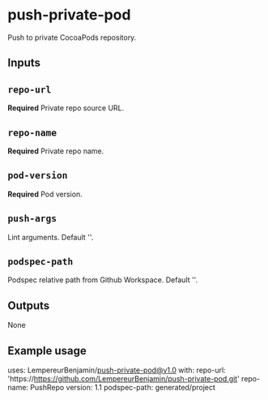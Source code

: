 # push-private-pod
Push to private CocoaPods repository.
## Inputs

## `repo-url`

**Required** Private repo source URL.

## `repo-name`

**Required** Private repo name.

## `pod-version`

**Required** Pod version.

## `push-args`

Lint arguments. Default ''.

## `podspec-path`

Podspec relative path from Github Workspace. Default ''.

## Outputs

None

## Example usage

uses: LempereurBenjamin/push-private-pod@v1.0
with:
  repo-url: 'https://https://github.com/LempereurBenjamin/push-private-pod.git'
  repo-name: PushRepo
  version: 1.1
  podspec-path: generated/project
